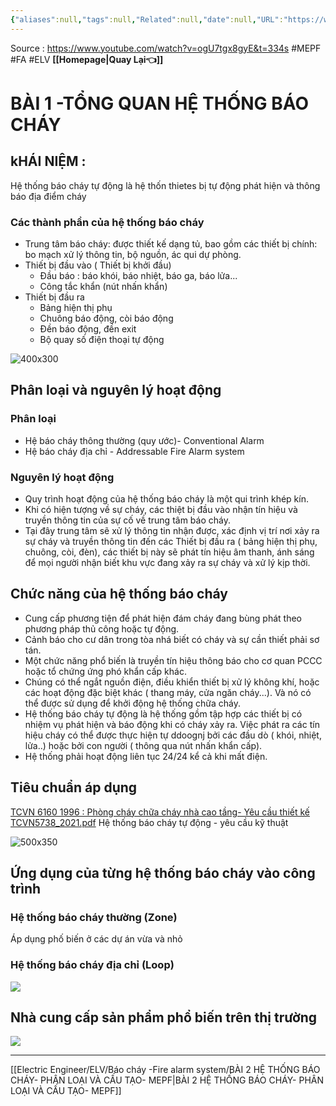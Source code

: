 ```yaml
---
{"aliases":null,"tags":null,"Related":null,"date":null,"URL":"https://www.youtube.com/watch?v=ogU7tgx8gyE&t=334s","Author":null,"dg-publish":true,"image":null,"permalink":"/Electric Engineer/ELV/Báo cháy -Fire alarm system/BÀI 1 -TỔNG QUAN HỆ THỐNG BÁO CHÁY/","dgPassFrontmatter":true,"noteIcon":"2","created":"2024-01-19T05:27:49.531+07:00","updated":"2024-01-12T16:04:09.000+07:00"}
---
```


Source : https://www.youtube.com/watch?v=ogU7tgx8gyE&t=334s
#MEPF #FA #ELV 
**[[Homepage\|Quay Lại👈]]**

# BÀI 1 -TỔNG QUAN HỆ THỐNG BÁO CHÁY
## kHÁI NIỆM :
 Hệ thống báo cháy tự động là hệ thốn thietes bị tự động phát hiện và thông báo địa điểm cháy
### Các thành phần của hệ thống báo cháy
- Trung tâm báo cháy: được thiết kế dạng tủ, bao gồm các thiết bị chính: bo mạch xử lý thông tin, bộ nguồn, ác qui dự phòng.
- Thiết bị đầu vào ( Thiết bị khởi đầu)
	- Đầu báo : báo khói, báo nhiệt, báo ga, báo lửa...
	- Công tắc khẩn (nút nhấn khẩn)
- Thiết bị đầu ra
	- Bảng hiện thị phụ
	- Chuông báo động, còi báo động
	- Đền báo động, đền exit
	- Bộ quay số điện thoại tự động

![400x300](https://i.imgur.com/uhHXGN0.png)

## Phân loại và nguyên lý hoạt động
### Phân loại
- Hệ báo cháy thông thường (quy ước)- Conventional Alarm
- Hệ báo cháy địa chỉ - Addressable Fire Alarm system
###  Nguyên lý hoạt động
- Quy trình hoạt động của hệ thống báo cháy là một qui trình khép kín.
- Khi có hiện tượng về sự cháy, các thiệt bị đầu vào nhận tín hiệu và truyền thông tin của sự cố về trung tâm báo cháy.
- Tại đây trung tâm sẽ xử lý thông tin nhận được, xác định vị trí nơi xảy ra sự cháy và truyền thông tin đến các Thiết bị đầu ra ( bảng hiện thị phụ, chuông, còi, đèn), các thiết bị này sẽ phát tín hiệu âm thanh, ánh sáng để mọi người nhận biết khu vực đang xảy ra sự cháy và xử lý kịp thời.

## Chức năng của hệ thống báo cháy
- Cung cấp phương tiện để phát hiện đám cháy đang bùng phát theo phương pháp thủ công hoặc tự động.
- Cảnh báo cho cư dân trong tòa nhá biết có cháy và sự cần thiết phải sơ tán.
- Một chức năng phổ biến là truyền tín hiệu thông báo cho cơ quan PCCC hoặc tổ chứng ứng phó khẩn cấp khác.
- Chúng có thể ngắt nguồn điện, điều khiển thiết bị xử lý không khí, hoặc các hoạt động đặc biệt khác ( thang máy, cửa ngăn cháy...). Và nó có thể được sử dụng để khởi động hệ thống chữa cháy.
- Hệ thống báo cháy tự động là hệ thống gồm tập hợp các thiết bị có nhiệm vụ phát hiện và báo động khi có cháy xảy ra. Việc phát ra các tín hiệu cháy có thể được thực hiện tự ddoognj bởi các đầu dò ( khói, nhiệt, lửa..) hoặc bởi con người ( thông qua nút nhấn khẩn cấp).
- Hệ thống phải hoạt động liên tục 24/24 kể cả khi mất điện.

## Tiêu chuẩn áp dụng

[TCVN 6160 1996 : Phòng cháy chữa cháy nhà cao tầng- Yêu cầu thiết kế ](https://caselaw.vn/van-ban-phap-luat/258270-tieu-chuan-viet-nam-tcvn-6160-1996-ve-phong-chay-chua-chay-nha-cao-tang-yeu-cau-thiet-ke-nam-1996)
 [TCVN5738_2021.pdf](https://1drv.ms/b/s!AvraxzFxdYlXhNsOfVZjAzeDXp-95g?e=gHCQkU)  Hệ thống báo cháy tự động - yêu cầu kỹ thuật 
 
![500x350](https://i.imgur.com/aIutJxY.png)


## Ứng dụng của từng hệ thống báo cháy vào công trình
### Hệ thống báo cháy thường (Zone)
Áp dụng phố biến ở các dự án vừa và nhỏ
### Hệ thống báo cháy địa chỉ (Loop)
![](https://i.imgur.com/m8mDziB.png)

## Nhà cung cấp sản phẩm phổ biến trên thị trường

![](https://i.imgur.com/YfJiEtg.png)



---

[[Electric Engineer/ELV/Báo cháy -Fire alarm system/BÀI 2 HỆ THỐNG BÁO CHÁY- PHÂN LOẠI VÀ CẤU TẠO- MEPF\|BÀI 2 HỆ THỐNG BÁO CHÁY- PHÂN LOẠI VÀ CẤU TẠO- MEPF]]
